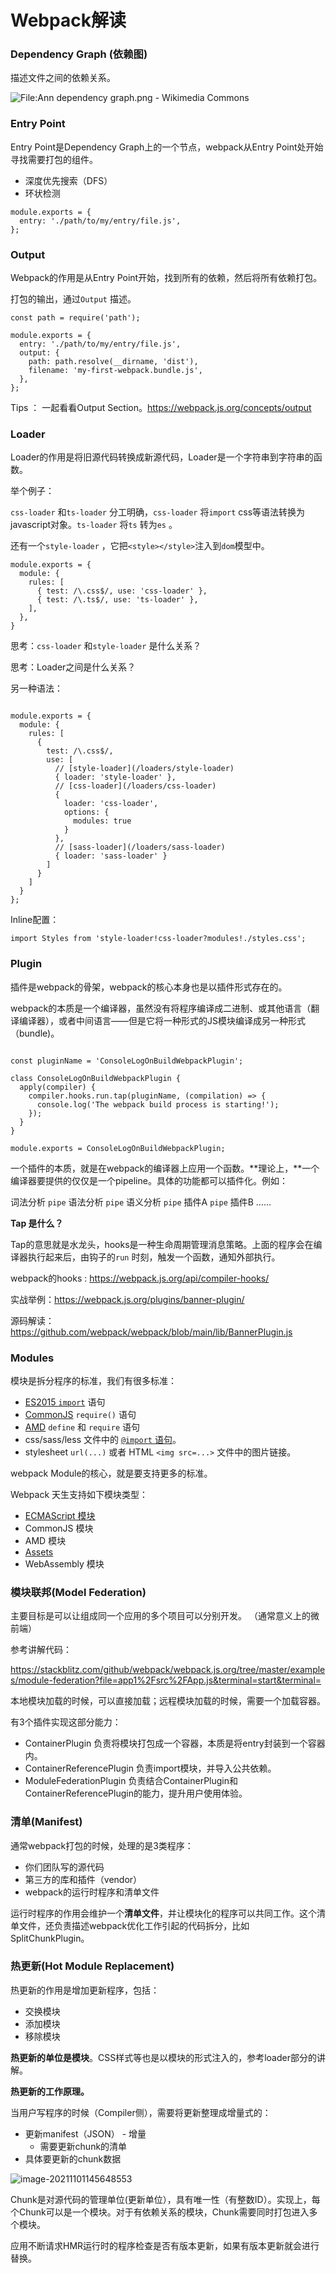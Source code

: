 # Webpack解读





### Dependency Graph (依赖图)



描述文件之间的依赖关系。

![File:Ann dependency graph.png - Wikimedia Commons](D:\dev\skedo-courses\docs\fe-tools\assets\Ann_dependency_graph.png)



### Entry Point

Entry Point是Dependency Graph上的一个节点，webpack从Entry Point处开始寻找需要打包的组件。

- 深度优先搜索（DFS）
- 环状检测

```tsx
module.exports = {
  entry: './path/to/my/entry/file.js',
};
```



### Output

Webpack的作用是从Entry Point开始，找到所有的依赖，然后将所有依赖打包。



打包的输出，通过`Output` 描述。

```tsx
const path = require('path');

module.exports = {
  entry: './path/to/my/entry/file.js',
  output: {
    path: path.resolve(__dirname, 'dist'),
    filename: 'my-first-webpack.bundle.js',
  },
};
```



Tips ： 一起看看Output Section。https://webpack.js.org/concepts/output



### Loader

Loader的作用是将旧源代码转换成新源代码，Loader是一个字符串到字符串的函数。



举个例子：

`css-loader` 和`ts-loader` 分工明确，`css-loader` 将`import` css等语法转换为javascript对象。`ts-loader` 将`ts` 转为`es` 。

还有一个`style-loader` ，它把`<style></style>`注入到`dom`模型中。

```tsx
module.exports = {
  module: {
    rules: [
      { test: /\.css$/, use: 'css-loader' },
      { test: /\.ts$/, use: 'ts-loader' },
    ],
  },
}

```



思考：`css-loader` 和`style-loader` 是什么关系？

思考：Loader之间是什么关系？



另一种语法：

```tsx

module.exports = {
  module: {
    rules: [
      {
        test: /\.css$/,
        use: [
          // [style-loader](/loaders/style-loader)
          { loader: 'style-loader' },
          // [css-loader](/loaders/css-loader)
          {
            loader: 'css-loader',
            options: {
              modules: true
            }
          },
          // [sass-loader](/loaders/sass-loader)
          { loader: 'sass-loader' }
        ]
      }
    ]
  }
};

```



Inline配置：

```tsx
import Styles from 'style-loader!css-loader?modules!./styles.css';
```



### Plugin

插件是webpack的骨架，webpack的核心本身也是以插件形式存在的。



webpack的本质是一个编译器，虽然没有将程序编译成二进制、或其他语言（翻译编译器），或者中间语言——但是它将一种形式的JS模块编译成另一种形式（bundle)。



```tsx

const pluginName = 'ConsoleLogOnBuildWebpackPlugin';

class ConsoleLogOnBuildWebpackPlugin {
  apply(compiler) {
    compiler.hooks.run.tap(pluginName, (compilation) => {
      console.log('The webpack build process is starting!');
    });
  }
}

module.exports = ConsoleLogOnBuildWebpackPlugin;
```

一个插件的本质，就是在webpack的编译器上应用一个函数。**理论上，**一个编译器要提供的仅仅是一个pipeline。具体的功能都可以插件化。例如：

词法分析 `pipe`  语法分析 `pipe`  语义分析 `pipe`  插件A `pipe` 插件B ……

**Tap 是什么？**

Tap的意思就是水龙头，hooks是一种生命周期管理消息策略。上面的程序会在编译器执行起来后，由钩子的`run` 时刻，触发一个函数，通知外部执行。



webpack的hooks : https://webpack.js.org/api/compiler-hooks/

实战举例：https://webpack.js.org/plugins/banner-plugin/

源码解读：https://github.com/webpack/webpack/blob/main/lib/BannerPlugin.js



### Modules

模块是拆分程序的标准，我们有很多标准：

- [ES2015 `import`](https://developer.mozilla.org/en-US/docs/Web/JavaScript/Reference/Statements/import) 语句
- [CommonJS](http://www.commonjs.org/specs/modules/1.0/) `require()` 语句
- [AMD](https://github.com/amdjs/amdjs-api/blob/master/AMD.md) `define` 和 `require` 语句
- css/sass/less 文件中的 [`@import` 语句](https://developer.mozilla.org/en-US/docs/Web/CSS/@import)。
- stylesheet `url(...)` 或者 HTML `<img src=...>` 文件中的图片链接。



webpack Module的核心，就是要支持更多的标准。 

Webpack 天生支持如下模块类型：

- [ECMAScript 模块](https://webpack.docschina.org/guides/ecma-script-modules)
- CommonJS 模块
- AMD 模块
- [Assets](https://webpack.docschina.org/guides/asset-modules)
- WebAssembly 模块



### 模块联邦(Model Federation)

主要目标是可以让组成同一个应用的多个项目可以分别开发。 （通常意义上的微前端）



参考讲解代码：

https://stackblitz.com/github/webpack/webpack.js.org/tree/master/examples/module-federation?file=app1%2Fsrc%2FApp.js&terminal=start&terminal=

本地模块加载的时候，可以直接加载；远程模块加载的时候，需要一个加载容器。



有3个插件实现这部分能力：

- ContainerPlugin 负责将模块打包成一个容器，本质是将entry封装到一个容器内。
- ContainerReferencePlugin 负责import模块，并导入公共依赖。
- ModuleFederationPlugin 负责结合ContainerPlugin和ContainerReferencePlugin的能力，提升用户使用体验。 



### 清单(Manifest)



通常webpack打包的时候，处理的是3类程序：

- 你们团队写的源代码
- 第三方的库和插件（vendor）
- webpack的运行时程序和清单文件



运行时程序的作用会维护一个**清单文件**，并让模块化的程序可以共同工作。这个清单文件，还负责描述webpack优化工作引起的代码拆分，比如SplitChunkPlugin。



### 热更新(Hot Module Replacement)



热更新的作用是增加更新程序，包括：

- 交换模块
- 添加模块
- 移除模块

**热更新的单位是模块**。CSS样式等也是以模块的形式注入的，参考loader部分的讲解。



**热更新的工作原理。**

当用户写程序的时候（Compiler侧），需要将更新整理成增量式的：

- 更新manifest（JSON） - 增量
  - 需要更新chunk的清单
- 具体要更新的chunk数据

![image-20211101145648553](C:\Users\ramroll\AppData\Roaming\Typora\typora-user-images\image-20211101145648553.png)

Chunk是对源代码的管理单位(更新单位），具有唯一性（有整数ID）。实现上，每个Chunk可以是一个模块。对于有依赖关系的模块，Chunk需要同时打包进入多个模块。

应用不断请求HMR运行时的程序检查是否有版本更新，如果有版本更新就会进行替换。






